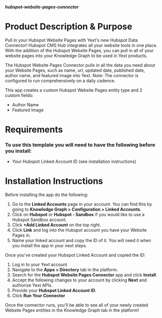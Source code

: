 ##### hubspot-website-pages-connector
# Product Description & Purpose

Pull in your Hubspot Website Pages with Yext's new Hubspot Data Connector! Hubspot CMS Hub integrates all your website tools in one place. With the addition of the Hubspot Website Pages, you can pull in all of your website pages into your Knowledge Graph to be used in Yext products. 

The Hubspot Website Pages Connector pulls in all the data you need about your Website Pages, such as name, url, updated date, published date, author name, and featured image into Yext. Note: The connector is configured to run comprehensively on a daily cadence. 

This app creates a custom Hubspot Website Pages entity type and 2 custom fields: 

- Author Name
- Featured Image
# Requirements

### To use this template you will need to have the following before you install:

- Your Hubspot Linked Account ID (see installation instructions) 

# Installation Instructions
Before installing the app do the following:

1. Go to the **Linked Accounts** page in your account. You can find this by going to **Knowledge Graph > Configuration > Linked Accounts**. 
2. Click on **Hubspot** or **Hubspot - Sandbox** if you would like to use a Hubspot Sandbox account. 
3. Click **+Add Linked Account** on the top right. 
4. Click **Link** and log into the Hubspot account you have your Website Pages in. 
5. Name your linked account and copy the ID of it. You will need it when you install the app in your next steps. 

Once you've created your Hubspot Linked Account and copied the ID:

1. Log in to your Yext account
2. Navigate to the **Apps > Directory** tab in the platform.
3. Search for the **Hubspot Website Pages Connector** app and click **Install**.
4. Accept the following changes to your account by clicking **Next** and authorize Yext APIs.
5. Provide your **Hubspot Linked Account ID**.
6. Click **Run Your Connector**

Once the connector runs, you'll be able to see all of your newly created Website Pages entities in the Knowledge Graph tab in the platform!


